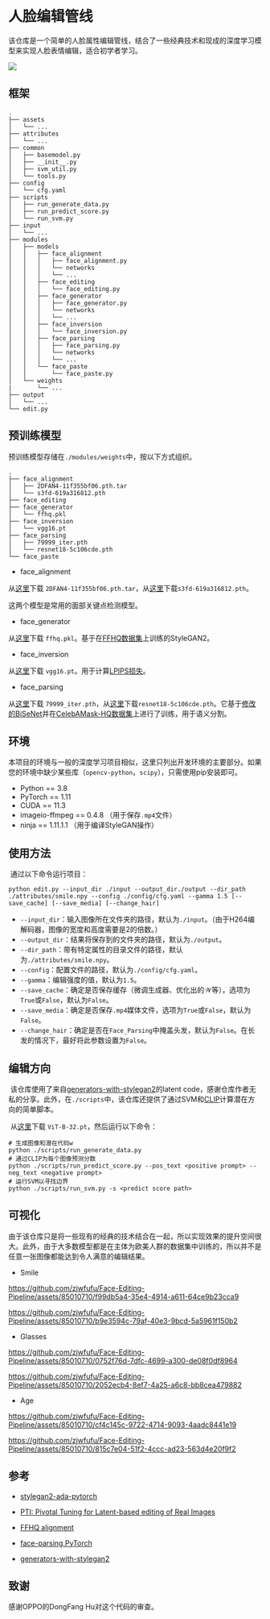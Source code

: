 # 人脸编辑管线

​	该仓库是一个简单的人脸属性编辑管线，结合了一些经典技术和现成的深度学习模型来实现人脸表情编辑，适合初学者学习。

![](./project.png)

## 框架

```
.
├── assets
│   └── ...
├── attributes
│   └── ...
├── common
│   ├── basemodel.py
│   ├── __init__.py
│   ├── svm_util.py
│   └── tools.py
├── config
│   └── cfg.yaml
├── scripts
│   ├── run_generate_data.py
│   ├── run_predict_score.py
│   └── run_svm.py
├── input
│   └── ...
├── modules
│   ├── models
│	│	├── face_alignment
│   │   │   ├── face_alignment.py
│   │   │   └── networks
│   │   │	└── ...
│   │   ├── face_editing
│   │   │   └── face_editing.py
│   │   ├── face_generator
│   │   │   ├── face_generator.py
│   │   │   └── networks
│   │   │	└── ...
│   │   ├── face_inversion
│   │   │   └── face_inversion.py
│   │   ├── face_parsing
│   │   │   ├── face_parsing.py
│   │   │   └── networks
│   │   │	└── ...
│   │   └── face_paste
│   │       └── face_paste.py
│   └── weights
|       └── ...
├── output
│   └── ...
└── edit.py
```

## 预训练模型

​	预训练模型存储在`./modules/weights`中，按以下方式组织。

```
.
├── face_alignment
│   ├── 2DFAN4-11f355bf06.pth.tar
│   └── s3fd-619a316812.pth
├── face_editing
├── face_generator
│   └── ffhq.pkl
├── face_inversion
│   └── vgg16.pt
├── face_parsing
│   ├── 79999_iter.pth
│   └── resnet18-5c106cde.pth
└── face_paste
```

- face_alignment

从[这里](https://www.adrianbulat.com/downloads/python-fan/2DFAN4-11f355bf06.pth.tar)下载 `2DFAN4-11f355bf06.pth.tar`，从[这里](https://drive.google.com/file/d/1IWqJUTAZCelAZrUzfU38zK_ZM25fK32S/view)下载`s3fd-619a316812.pth`。

这两个模型是常用的面部关键点检测模型。

- face_generator

从[这里](https://nvlabs-fi-cdn.nvidia.com/stylegan2-ada-pytorch/pretrained/)下载 `ffhq.pkl`。基于在[FFHQ数据集](https://github.com/NVlabs/ffhq-dataset)上训练的StyleGAN2。

- face_inversion

从[这里](https://nvlabs-fi-cdn.nvidia.com/stylegan2-ada-pytorch/pretrained/metrics/vgg16.pt)下载 `vgg16.pt`。用于计算[LPIPS损失](https://github.com/richzhang/PerceptualSimilarity)。

- face_parsing

从[这里](https://drive.google.com/file/d/154JgKpzCPW82qINcVieuPH3fZ2e0P812/view)下载 `79999_iter.pth`，从[这里](https://download.pytorch.org/models/resnet18-5c106cde.pth)下载`resnet18-5c106cde.pth`。它基于[修改的BiSeNet](https://github.com/zllrunning/face-parsing.PyTorch?tab=readme-ov-file)并在[CelebAMask-HQ数据集](https://github.com/switchablenorms/CelebAMask-HQ)上进行了训练，用于语义分割。

## 环境

​	本项目的环境与一般的深度学习项目相似，这里只列出开发环境的主要部分。如果您的环境中缺少某些库（`opencv-python`，`scipy`），只需使用pip安装即可。

- Python == 3.8
- PyTorch == 1.11
- CUDA == 11.3 
- imageio-ffmpeg == 0.4.8    （用于保存`.mp4`文件）
- ninja == 1.11.1.1   （用于编译StyleGAN操作）

## 使用方法

​	通过以下命令运行项目：

```
python edit.py --input_dir ./input --output_dir./output --dir_path ./attributes/smile.npy --config ./config/cfg.yaml --gamma 1.5 [--save_cache] [--save_media] [--change_hair] 
```

- `--input_dir`：输入图像所在文件夹的路径，默认为`./input`。（由于H264编解码器，图像的宽度和高度需要是2的倍数。）
- `--output_dir`：结果将保存到的文件夹的路径，默认为`./output`。
- `--dir_path`：带有特定属性的目录文件的路径，默认为`./attributes/smile.npy`。
- `--config`：配置文件的路径，默认为`./config/cfg.yaml`。
- `--gamma`：编辑强度的值，默认为`1.5`。
- `--save_cache`：确定是否保存缓存（微调生成器、优化出的$\mathcal{W}$等），选项为`True`或`False`，默认为`False`。
- `--save_media`：确定是否保存`.mp4`媒体文件，选项为`True`或`False`，默认为`False`。
- `--change_hair`：确定是否在`Face_Parsing`中掩盖头发，默认为`False`。在长发的情况下，最好将此参数设置为`False`。

## 编辑方向

​	该仓库使用了来自[generators-with-stylegan2](https://github.com/a312863063/generators-with-stylegan2/tree/master/latent_direction)的latent code，感谢仓库作者无私的分享。此外，在`./scripts`中，该仓库还提供了通过SVM和[CLIP](https://openai.com/research/clip)计算潜在方向的简单脚本。

​	从[这里](https://openaipublic.azureedge.net/clip/models/40d365715913c9da98579312b702a82c18be219cc2a73407c4526f58eba950af/ViT-B-32.pt)下载 `ViT-B-32.pt`，然后运行以下命令：

```
# 生成图像和潜在代码w
python ./scripts/run_generate_data.py
# 通过CLIP为每个图像预测分数
python ./scripts/run_predict_score.py --pos_text <positive prompt> --neg_text <negative prompt>
# 运行SVM以寻找边界
python ./scripts/run_svm.py -s <predict score path>
```

## 可视化

​	由于该仓库只是将一些现有的经典的技术结合在一起，所以实现效果的提升空间很大。此外，由于大多数模型都是在主体为欧美人群的数据集中训练的，所以并不是任意一张图像都能达到令人满意的编辑结果。

- Smile

https://github.com/zjwfufu/Face-Editing-Pipeline/assets/85010710/f99db5a4-35e4-4914-a611-64ce9b23cca9

https://github.com/zjwfufu/Face-Editing-Pipeline/assets/85010710/b9e3594c-79af-40e3-9bcd-5a5961f150b2

- Glasses

https://github.com/zjwfufu/Face-Editing-Pipeline/assets/85010710/0752f76d-7dfc-4699-a300-de08f0df8964

https://github.com/zjwfufu/Face-Editing-Pipeline/assets/85010710/2052ecb4-8ef7-4a25-a6c8-bb8cea479882

- Age

https://github.com/zjwfufu/Face-Editing-Pipeline/assets/85010710/cf4c145c-9722-4714-9093-4aadc8441e19

https://github.com/zjwfufu/Face-Editing-Pipeline/assets/85010710/815c7e04-51f2-4ccc-ad23-563d4e20f9f2


## 参考

- [stylegan2-ada-pytorch](https://github.com/NVlabs/stylegan2-ada-pytorch)
- [PTI: Pivotal Tuning for Latent-based editing of Real Images](https://github.com/danielroich/PTI)
- [FFHQ alignment](https://github.com/chi0tzp/FFHQFaceAlignment)

- [face-parsing.PyTorch](https://github.com/zllrunning/face-parsing.PyTorch)
- [generators-with-stylegan2](https://github.com/a312863063/generators-with-stylegan2/tree/master)

## 致谢

感谢OPPO的DongFang Hu对这个代码的审查。
